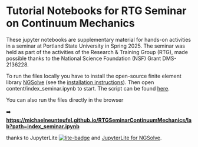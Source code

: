 # Tutorial Notebooks for RTG Seminar on Continuum Mechanics

These jupyter notebooks are supplementary material for hands-on activities in a seminar at Portland State University in Spring 2025. The seminar was held as part of the activities of the Research & Training Group (RTG), made possible thanks to the National Science Foundation (NSF) Grant DMS-2136228.

To run the files locally you have to install the open-source finite element library [NGSolve](https://ngsolve.org) (see the [installation instructions](https://docu.ngsolve.org/latest/)). Then open content/index_seminar.ipynb to start. The script can be found [here](content/RTGSeminar_cont_mech_2025_final.pdf).

You can also run the files directly in the browser

➡️ **https://michaelneunteufel.github.io/RTGSeminarContinuumMechanics/lab?path=index_seminar.ipynb**

thanks to JupyterLite [![lite-badge](https://jupyterlite.rtfd.io/en/latest/_static/badge.svg)](https://jupyterlite.readthedocs.io/en/latest/index.html) and [JupyterLite for NGSolve](https://github.com/mhochsteger/jupyterlite_ngsolve).